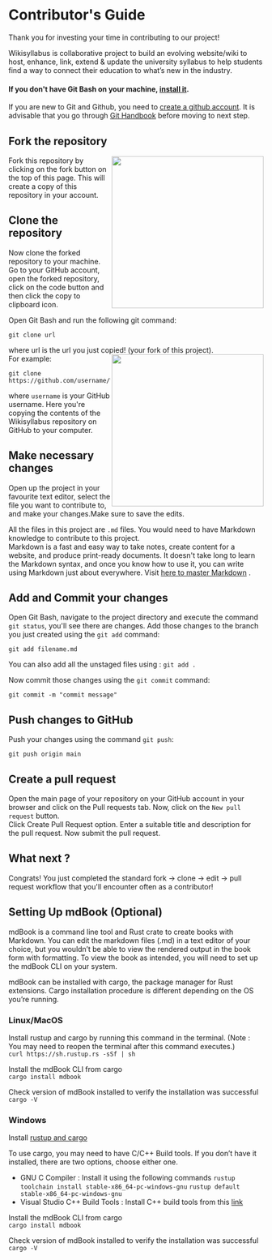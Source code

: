 # Contributor's Guide

Thank you for investing your time in contributing to our project!

Wikisyllabus is collaborative project to build an evolving website/wiki to host, enhance, link, extend & update the university syllabus to help students find a way to connect their education to what’s new in the industry.
  
#### If you don't have Git Bash on your machine, [install it](https://git-scm.com/downloads).
If you are new to Git and Github, you need to [create a github account](https://github.com). It is advisable that you go through [Git Handbook](https://guides.github.com/introduction/git-handbook/) before moving to next step.  


## Fork the repository  
<img align="right" width="300" src="https://github.com/Angelrose19/WikiSyllabus/blob/main/Git%20%26%20GitHub%20Basics.md/assets/fork.jpg" />
Fork this repository by clicking on the fork button on the top of this page.
This will create a copy of this repository in your account.  

## Clone the repository  
Now clone the forked repository to your machine. Go to your GitHub account, open the forked repository, click on the code button and then click the copy to clipboard icon.

Open Git Bash and run the following git command:

```
git clone url 
```

where url  is the url you just copied! (your fork of this project).
<img align="right" width="300" src="https://github.com/Angelrose19/WikiSyllabus/blob/main/Git%20%26%20GitHub%20Basics.md/assets/code.png" />  
For example:

```
git clone https://github.com/username/Wikisyllabus.git
```

where `username` is your GitHub username. Here you're copying the contents of the Wikisyllabus repository on GitHub to your computer.  
  
## Make necessary changes

Open up the project in your favourite text editor, select the file you want to contribute to, and make your changes.Make sure to save the edits.

All the files in this project are ```.md``` files. You would need to have Markdown knowledge to contribute to this project.  
Markdown is a fast and easy way to take notes, create content for a website, and produce print-ready documents. It doesn't take long to learn the Markdown syntax, and once you know how to use it, you can write using Markdown just about everywhere. Visit [here to master Markdown](https://guides.github.com/features/mastering-markdown/) .

## Add and Commit your changes
Open Git Bash, navigate to the project directory and execute the command ```git status```, you'll see there are changes.
 Add those changes to the branch you just created using the `git add` command:

```
git add filename.md
```
You can also add all the unstaged files using : ```git add .```  

Now commit those changes using the `git commit` command:

```
git commit -m "commit message"
```
       
## Push changes to GitHub

Push your changes using the command `git push`:

```
git push origin main
```

## Create a pull request
  
Open the main page of your repository on your GitHub account in your browser and click on the Pull requests tab. Now, click on the ```New pull request``` button.  
Click Create Pull Request option. Enter a suitable title and description for the pull request. Now submit the pull request.  
  
## What next ?
Congrats! You just completed the standard fork -> clone -> edit -> pull request workflow that you'll encounter often as a contributor!

## Setting Up mdBook (Optional)
mdBook is a command line tool and Rust crate to create books with Markdown. You can edit the markdown files (.md) in a text editor of your choice, but you wouldn’t be able to view the rendered output in the book form with formatting. To view the book as intended, you will need to set up the mdBook CLI on your system. 
  
mdBook can be installed with cargo, the package manager for Rust extensions. Cargo installation procedure is different depending on the OS you’re running.
  
### Linux/MacOS
Install rustup and cargo by running this command in the terminal. (Note : You may need to reopen the terminal after this command executes.)  
```curl https://sh.rustup.rs -sSf | sh```  
  
Install the mdBook CLI from cargo  
```cargo install mdbook``` 
  
Check version of mdBook installed to verify the installation was successful
```cargo -V```  
  
### Windows
Install [rustup and cargo](https://www.rust-lang.org/tools/install)  
  
To use cargo, you may need to have C/C++ Build tools. If you don’t have it installed, there are two options, choose either one.  
* GNU C Compiler : Install it using the following commands
```rustup toolchain install stable-x86_64-pc-windows-gnu```
```rustup default stable-x86_64-pc-windows-gnu```
* Visual Studio C++ Build Tools : Install C++ build tools from this [link](https://visualstudio.microsoft.com/visual-cpp-build-tools)
  
Install the mdBook CLI from cargo  
```cargo install mdbook```
  
Check version of mdBook installed to verify the installation was successful	
```cargo -V```








   

 

